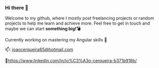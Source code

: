 ### Hi there 👋

Welcome to my github, where I mostly post freelancing projects or random projects to help me learn and achieve more.
Feel free to get in touch and maybe we can start **something big!💣** 

Currently working on mastering my Angular skills :sloth:

:mailbox:: joaocerqueira65@hotmail.com

🔗https://www.linkedin.com/in/jo%C3%A3o-cerqueira-b371b918b/
<!--
**indy65/indy65** is a ✨ _special_ ✨ repository because its `README.md` (this file) appears on your GitHub profile.

Here are some ideas to get you started:

- 🔭 I’m currently working on ...
- 🌱 I’m currently learning ...
- 👯 I’m looking to collaborate on ...
- 🤔 I’m looking for help with ...
- 💬 Ask me about ...
- 📫 How to reach me: ...
- 😄 Pronouns: ...
- ⚡ Fun fact: ...
-->
